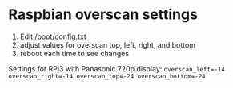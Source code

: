 # Raspbian overscan settings

1. Edit /boot/config.txt
2. adjust values for overscan top, left, right, and bottom
3. reboot each time to see changes

Settings for RPi3 with Panasonic 720p display:
`overscan_left=-14
overscan_right=-14
overscan_top=-24
overscan_bottom=-24
`
